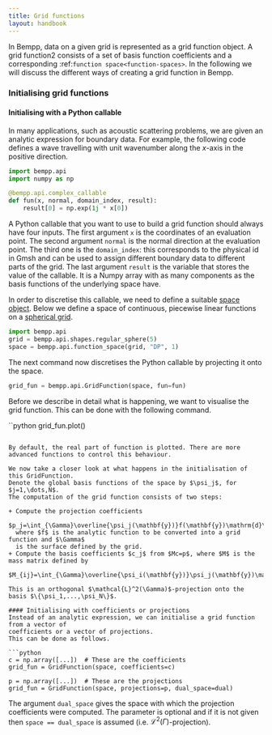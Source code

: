 ```yaml
---
title: Grid functions
layout: handbook
---
```


In Bempp, data on a given grid is represented as a grid function object.
A grid function2 consists of a set of basis function coefficients and a corresponding :ref:`function space<function-spaces>`.
In the following we will discuss the different ways of creating a grid function in Bempp.

### Initialising grid functions

#### Initialising with a Python callable
In many applications, such as acoustic scattering problems, we are given an analytic expression for boundary data.
For example, the following code defines a wave travelling with unit wavenumber along the $x$-axis in the positive direction.

```python
import bempp.api
import numpy as np

@bempp.api.complex_callable
def fun(x, normal, domain_index, result):
    result[0] = np.exp(1j * x[0])
```

A Python callable that you want to use to build a grid function should always have four inputs.
The first argument `x` is the coordinates of an evaluation point.
The second argument `normal` is the normal direction at the evaluation point.
The third one is the `domain_index`: this corresponds to the physical id in Gmsh and can be used to assign different boundary data to different parts of the grid.
The last argument `result` is the variable that stores the value of the callable.
It is a Numpy array with as many components as the basis functions of the underlying space have.

In order to discretise this callable, we need to define a suitable [space object](function-spaces.md).
Below we define a space of continuous, piecewise linear functions on a [spherical grid](grids.md).

```python
import bempp.api
grid = bempp.api.shapes.regular_sphere(5)
space = bempp.api.function_space(grid, "DP", 1)
```

The next command now discretises the Python callable by projecting it onto the space.

```python
grid_fun = bempp.api.GridFunction(space, fun=fun)
```

Before we describe in detail what is happening, we want to visualise the grid function.
This can be done with the following command.

``python
grid_fun.plot()
```

By default, the real part of function is plotted. There are more advanced functions to control this behaviour.

We now take a closer look at what happens in the initialisation of this GridFunction.
Denote the global basis functions of the space by $\psi_j$, for $j=1,\dots,N$.
The computation of the grid function consists of two steps:

+ Compute the projection coefficients
  $p_j=\int_{\Gamma}\overline{\psi_j(\mathbf{y})}f(\mathbf{y})\mathrm{d}\mathbf{y}$,
  where $f$ is the analytic function to be converted into a grid function and $\Gamma$
  is the surface defined by the grid.
+ Compute the basis coefficients $c_j$ from $Mc=p$, where $M$ is the mass matrix defined by
  $M_{ij}=\int_{\Gamma}\overline{\psi_i(\mathbf{y})}\psi_j(\mathbf{y})\mathrm{d}\mathbf{y}$.

This is an orthogonal $\mathcal{L}^2(\Gamma)$-projection onto the basis $\{\psi_1,...,\psi_N\}$.

#### Initialising with coefficients or projections
Instead of an analytic expression, we can initialise a grid function from a vector of
coefficients or a vector of projections.
This can be done as follows.

```python
c = np.array([...])  # These are the coefficients
grid_fun = GridFunction(space, coefficients=c)

p = np.array([...])  # These are the projections
grid_fun = GridFunction(space, projections=p, dual_space=dual)
```

The argument `dual_space` gives the space with which the projection coefficients were computed.
The parameter is optional and if it is not given then `space == dual_space` is assumed (i.e. $\mathcal{L}^2(\Gamma)$-projection).
